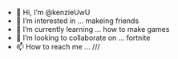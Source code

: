 - 👋 Hi, I’m @kenzieUwU
- 👀 I’m interested in ... makeing friends
- 🌱 I’m currently learning ... how to make games
- 💞️ I’m looking to collaborate on ... fortnite
- 📫 How to reach me ... ///

<!---
kenzieUwU/kenzieUwU is a ✨ special ✨ repository because its `README.md` (this file) appears on your GitHub profile.
You can click the Preview link to take a look at your changes.
--->
